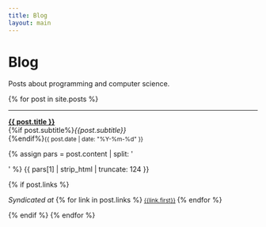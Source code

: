 ```yaml
---
title: Blog
layout: main
---
```


# Blog

Posts about programming and computer science.

{% for post in site.posts %}
<hr/>
<a href="{{post.url}}"><strong>{{ post.title }}</strong></a><br/>
{%if post.subtitle%}<em>{{post.subtitle}}</em><br/>{%endif%}<small>{{ post.date | date: "%Y-%m-%d" }}</small>
<p class="excerpt">
    {% assign pars = post.content | split: '<p>' %}
    {{ pars[1] | strip_html | truncate: 124 }}
</p>
{% if post.links %}
<p><em>Syndicated at</em>
{% for link in post.links %}<small> <a href="{{ post.links[link.first] }}">{{link.first}}</a> </small>{% endfor %}
</p>
{% endif %}
{% endfor %}